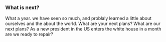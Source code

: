### What is next?  ###

What a year. we have seen so much, and problaly learned a little about ourselves and the about the world.
What are your next plans? What are our next plans? 
As a new president in the US enters the white house in a month are we ready to repair?
